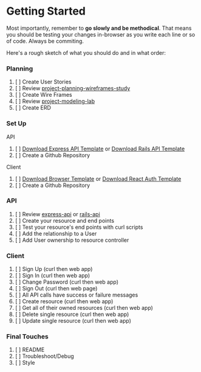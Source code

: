 # Getting Started

Most importantly, remember to **go slowly and be methodical**. That means you
should be testing your changes in-browser as you write each line or so of code.
Always be commiting.

Here's a rough sketch of what you should do and in what order:

### Planning

1.  [ ] Create User Stories
1.  [ ] Review [project-planning-wireframes-study]()
1.  [ ] Create Wire Frames
1.  [ ] Review [project-modeling-lab]()
1.  [ ] Create ERD

### Set Up

API

1.  [ ] [Download Express API Template]() or [Download Rails API Template]()
1.  [ ] Create a Github Repository


Client

1.  [ ] [Download Browser Template]() or [Download React Auth Template]()
1.  [ ] Create a Github Repository

### API
1.  [ ] Review [express-api]() or [rails-api]()
1.  [ ] Create your resource and end points
1.  [ ] Test your resource's end points with curl scripts
1.  [ ] Add the relationship to a User
1.  [ ] Add User ownership to resource controller

### Client

1.  [ ] Sign Up (curl then web app)
1.  [ ] Sign In (curl then web app)
1.  [ ] Change Password (curl then web app)
1.  [ ] Sign Out (curl then web page)
1.  [ ] All API calls have success or failure messages
1.  [ ] Create resource (curl then web app)
1.  [ ] Get all of their owned resources (curl then web app)
1.  [ ] Delete single resource (curl then web app)
1.  [ ] Update single resource (curl then web app)

### Final Touches
1.  [ ] README
2.  [ ] Troubleshoot/Debug
3.  [ ] Style
